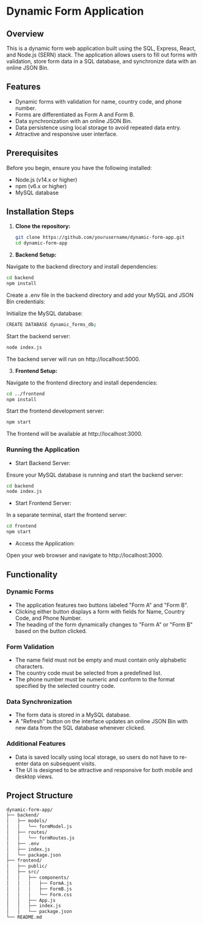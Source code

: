 # Dynamic Form Application

## Overview

This is a dynamic form web application built using the SQL, Express, React, and Node.js (SERN) stack. The application allows users to fill out forms with validation, store form data in a SQL database, and synchronize data with an online JSON Bin.

## Features

- Dynamic forms with validation for name, country code, and phone number.
- Forms are differentiated as Form A and Form B.
- Data synchronization with an online JSON Bin.
- Data persistence using local storage to avoid repeated data entry.
- Attractive and responsive user interface.

## Prerequisites

Before you begin, ensure you have the following installed:

- Node.js (v14.x or higher)
- npm (v6.x or higher)
- MySQL database

## Installation Steps

1. **Clone the repository:**

   ```bash
   git clone https://github.com/yourusername/dynamic-form-app.git
   cd dynamic-form-app
   ```
   
2. **Backend Setup:**

Navigate to the backend directory and install dependencies:

   ```bash
   cd backend
   npm install
   ```

Create a .env file in the backend directory and add your MySQL and JSON Bin credentials:

Initialize the MySQL database:

   ```bash
   CREATE DATABASE dynamic_forms_db;
   ```

Start the backend server:

   ```bash
   node index.js
   ```

The backend server will run on http://localhost:5000.

3. **Frontend Setup:**

Navigate to the frontend directory and install dependencies:

   ```bash
   cd ../frontend
   npm install
   ```
Start the frontend development server:

   ```bash
   npm start
   ```

The frontend will be available at http://localhost:3000.

### Running the Application

- Start Backend Server:

Ensure your MySQL database is running and start the backend server:

```bash
cd backend
node index.js
```
 
- Start Frontend Server:

In a separate terminal, start the frontend server:

```bash
cd frontend
npm start
```

- Access the Application:

Open your web browser and navigate to http://localhost:3000.

## Functionality

### Dynamic Forms

- The application features two buttons labeled "Form A" and "Form B".
- Clicking either button displays a form with fields for Name, Country Code, and Phone Number.
- The heading of the form dynamically changes to "Form A" or "Form B" based on the button clicked.
 
### Form Validation
- The name field must not be empty and must contain only alphabetic characters.
- The country code must be selected from a predefined list.
- The phone number must be numeric and conform to the format specified by the selected country code.

### Data Synchronization
- The form data is stored in a MySQL database.
- A "Refresh" button on the interface updates an online JSON Bin with new data from the SQL database whenever clicked.

### Additional Features
- Data is saved locally using local storage, so users do not have to re-enter data on subsequent visits.
- The UI is designed to be attractive and responsive for both mobile and desktop views.

## Project Structure

   ```bash
   dynamic-form-app/
├── backend/
│   ├── models/
│   │   └── formModel.js
│   ├── routes/
│   │   └── formRoutes.js
│   ├── .env
│   ├── index.js
│   └── package.json
├── frontend/
│   ├── public/
│   ├── src/
│   │   ├── components/
│   │   │   ├── FormA.js
│   │   │   ├── FormB.js
│   │   │   └── Form.css
│   │   ├── App.js
│   │   ├── index.js
│   │   └── package.json
└── README.md
   ```




